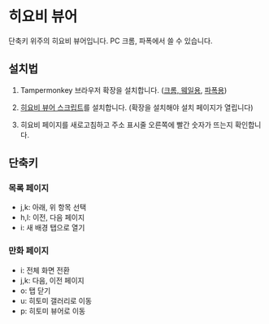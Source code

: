 # 히요비 뷰어

단축키 위주의 히요비 뷰어입니다. PC 크롬, 파폭에서 쓸 수 있습니다.

## 설치법

1. Tampermonkey 브라우저 확장을 설치합니다. ([크롬, 웨일용](https://chrome.google.com/webstore/detail/tampermonkey/dhdgffkkebhmkfjojejmpbldmpobfkfo?hl=en), [파폭용](https://addons.mozilla.org/en-US/firefox/addon/tampermonkey/))

2. [히요비 뷰어 스크립트](https://greasyfork.org/scripts/418091-hiyobi-viewer/code/hiyobi%20viewer.user.js)를 설치합니다. (확장을 설치해야 설치 페이지가 열립니다)

3. 히요비 페이지를 새로고침하고 주소 표시줄 오른쪽에 빨간 숫자가 뜨는지 확인합니다.

## 단축키

### 목록 페이지

- j,k: 아래, 위 항목 선택
- h,l: 이전, 다음 페이지
- i: 새 배경 탭으로 열기

### 만화 페이지

- i: 전체 화면 전환
- j,k: 다음, 이전 페이지
- o: 탭 닫기
- u: 히토미 갤러리로 이동
- p: 히토미 뷰어로 이동
